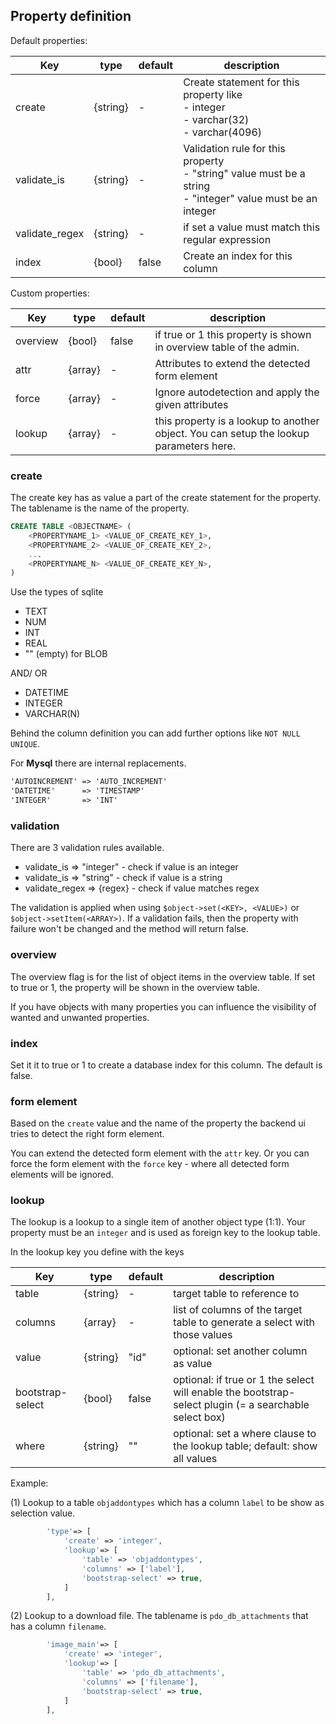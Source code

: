 ## Property definition

Default properties:

| Key            | type     | default | description |
| ---            | ---      | ---     | --- |
| create         | {string} | -       | Create statement for this property like<br>- integer<br>- varchar(32)<br>- varchar(4096) |
| validate_is    | {string} | -       | Validation rule for this property <br>- "string" value must be a string<br>- "integer" value must be an integer|
| validate_regex | {string} | -       | if set a value must match this regular expression |
| index          | {bool}   | false   | Create an index for this column |

Custom properties:

| Key            | type     | default | description |
| ---            | ---      | ---     | --- |
| overview       | {bool}   | false   | if true or 1 this property is shown in overview table of the admin. |
| attr           | {array}  | -       | Attributes to extend the detected form element |
| force          | {array}  | -       | Ignore autodetection and apply the given attributes |
| lookup         | {array}  | -       | this property is a lookup to another object. You can setup the lookup parameters here. |

### create

The create key has as value a part of the create statement for the property.
The tablename is the name of the property.

```sql
CREATE TABLE <OBJECTNAME> (
    <PROPERTYNAME_1> <VALUE_OF_CREATE_KEY_1>,
    <PROPERTYNAME_2> <VALUE_OF_CREATE_KEY_2>,
    ...
    <PROPERTYNAME_N> <VALUE_OF_CREATE_KEY_N>,
)
```

Use the types of sqlite

* TEXT
* NUM
* INT
* REAL
* "" (empty) for BLOB

AND/ OR

* DATETIME
* INTEGER
* VARCHAR(N)

Behind the column definition you can add further options like `NOT NULL UNIQUE`.

For **Mysql** there are internal replacements.

```txt
'AUTOINCREMENT' => 'AUTO_INCREMENT'
'DATETIME'      => 'TIMESTAMP'
'INTEGER'       => 'INT'
```

### validation

There are 3 validation rules available.

* validate_is => "integer" - check if value is an integer
* validate_is => "string" - check if value is a string
* validate_regex => {regex} - check if value matches regex

The validation is applied when using `$object->set(<KEY>, <VALUE>)` or `$object->setItem(<ARRAY>)`. If a validation fails, then the property with failure won't be changed and the method will return false.

### overview

The overview flag is for the list of object items in the overview table. If set to true or 1, the property will be shown in the overview table.

If you have objects with many properties you can influence the visibility of wanted and unwanted properties.

### index

Set it it to true or 1 to create a database index for this column.
The default is false.

### form element

Based on the `create` value and the name of the property the backend ui tries to detect the right form element.

You can extend the detected form element with the `attr` key. Or you can force the form element with the `force` key - where all detected form elements will be ignored.

### lookup

The lookup is a lookup to a single item of another object type (1:1).
Your property must be an `integer` and is used as foreign key to the lookup table.

In the lookup key you define with the keys

| Key              | type     | default | description |
| ---              | ---      | ---     | --- |
| table            | {string} | -       | target table to reference to |
| columns          | {array}  | -       | list of columns of the target table to generate a select with those values |
| value            | {string} | "id"    | optional: set another column as value |
| bootstrap-select | {bool}   | false   | optional: if true or 1 the select will enable the bootstrap-select plugin (= a searchable select box) |
| where            | {string} | ""      | optional: set a where clause to the lookup table; default: show all values |

Example:

(1) Lookup to a table `objaddontypes` which has a column `label` to be show as selection value.

```php
        'type'=> [
            'create' => 'integer',
            'lookup'=> [
                'table' => 'objaddontypes', 
                'columns' => ['label'], 
                'bootstrap-select' => true,
            ]
        ],
```

(2) Lookup to a download file.
The tablename is `pdo_db_attachments` that has a column `filename`.


```php
        'image_main'=> [
            'create' => 'integer',
            'lookup'=> [
                'table' => 'pdo_db_attachments', 
                'columns' => ['filename'], 
                'bootstrap-select' => true,
            ]
        ],
```
